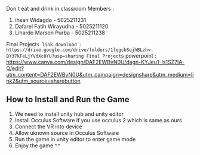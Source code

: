 Don`t eat and drink in classroom
Members :
1. Ihsan Widagdo - 5025211231  
2. Dafarel Fatih Wirayudha - 5025211120
3. Lihardo Marson Purba - 5025211238

Final Project`s link download : https://drive.google.com/drive/folders/1lqgcbSqjhBLzhv-BY37kFeLjYVdXc0YU?usp=sharing
Final Project`s powerpoint : https://www.canva.com/design/DAF2EWBvN0U/dagn-KYJeu1-Is1SZ7lA-Q/edit?utm_content=DAF2EWBvN0U&utm_campaign=designshare&utm_medium=link2&utm_source=sharebutton

## How to Install and Run the Game
1. We need to install unity hub and unity editor
2. Install Occulus Software if you use occulus 2 which is same as ours
3. Connect the VR into device
4. Allow uknown source in Occulus Software
5. Run the game in unity editor to enter game mode
6. Enjoy the game ^.^